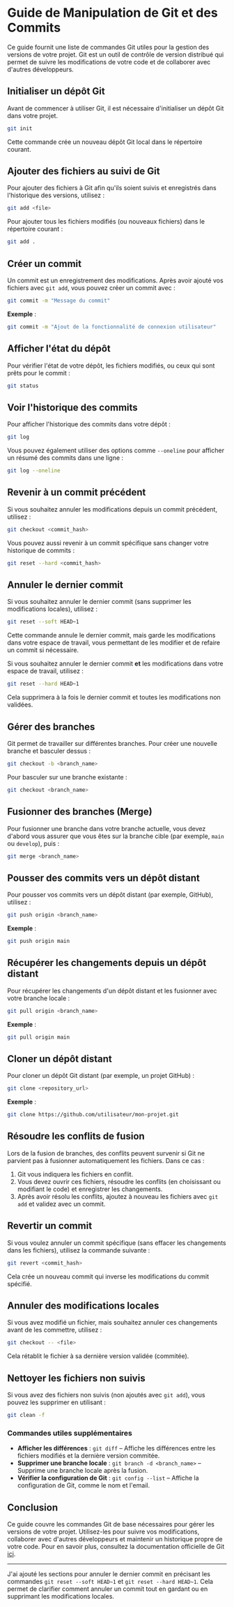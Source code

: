 # Guide de Manipulation de Git et des Commits

Ce guide fournit une liste de commandes Git utiles pour la gestion des versions de votre projet. Git est un outil de contrôle de version distribué qui permet de suivre les modifications de votre code et de collaborer avec d'autres développeurs.

## Initialiser un dépôt Git

Avant de commencer à utiliser Git, il est nécessaire d'initialiser un dépôt Git dans votre projet.

```bash
git init
```

Cette commande crée un nouveau dépôt Git local dans le répertoire courant.

## Ajouter des fichiers au suivi de Git

Pour ajouter des fichiers à Git afin qu'ils soient suivis et enregistrés dans l'historique des versions, utilisez :

```bash
git add <file>
```

Pour ajouter tous les fichiers modifiés (ou nouveaux fichiers) dans le répertoire courant :

```bash
git add .
```

## Créer un commit

Un commit est un enregistrement des modifications. Après avoir ajouté vos fichiers avec `git add`, vous pouvez créer un commit avec :

```bash
git commit -m "Message du commit"
```

**Exemple** :

```bash
git commit -m "Ajout de la fonctionnalité de connexion utilisateur"
```

## Afficher l'état du dépôt

Pour vérifier l'état de votre dépôt, les fichiers modifiés, ou ceux qui sont prêts pour le commit :

```bash
git status
```

## Voir l'historique des commits

Pour afficher l'historique des commits dans votre dépôt :

```bash
git log
```

Vous pouvez également utiliser des options comme `--oneline` pour afficher un résumé des commits dans une ligne :

```bash
git log --oneline
```

## Revenir à un commit précédent

Si vous souhaitez annuler les modifications depuis un commit précédent, utilisez :

```bash
git checkout <commit_hash>
```

Vous pouvez aussi revenir à un commit spécifique sans changer votre historique de commits :

```bash
git reset --hard <commit_hash>
```

## Annuler le dernier commit

Si vous souhaitez annuler le dernier commit (sans supprimer les modifications locales), utilisez :

```bash
git reset --soft HEAD~1
```

Cette commande annule le dernier commit, mais garde les modifications dans votre espace de travail, vous permettant de les modifier et de refaire un commit si nécessaire.

Si vous souhaitez annuler le dernier commit **et** les modifications dans votre espace de travail, utilisez :

```bash
git reset --hard HEAD~1
```

Cela supprimera à la fois le dernier commit et toutes les modifications non validées.

## Gérer des branches

Git permet de travailler sur différentes branches. Pour créer une nouvelle branche et basculer dessus :

```bash
git checkout -b <branch_name>
```

Pour basculer sur une branche existante :

```bash
git checkout <branch_name>
```

## Fusionner des branches (Merge)

Pour fusionner une branche dans votre branche actuelle, vous devez d'abord vous assurer que vous êtes sur la branche cible (par exemple, `main` ou `develop`), puis :

```bash
git merge <branch_name>
```

## Pousser des commits vers un dépôt distant

Pour pousser vos commits vers un dépôt distant (par exemple, GitHub), utilisez :

```bash
git push origin <branch_name>
```

**Exemple** :

```bash
git push origin main
```

## Récupérer les changements depuis un dépôt distant

Pour récupérer les changements d'un dépôt distant et les fusionner avec votre branche locale :

```bash
git pull origin <branch_name>
```

**Exemple** :

```bash
git pull origin main
```

## Cloner un dépôt distant

Pour cloner un dépôt Git distant (par exemple, un projet GitHub) :

```bash
git clone <repository_url>
```

**Exemple** :

```bash
git clone https://github.com/utilisateur/mon-projet.git
```

## Résoudre les conflits de fusion

Lors de la fusion de branches, des conflits peuvent survenir si Git ne parvient pas à fusionner automatiquement les fichiers. Dans ce cas :

1. Git vous indiquera les fichiers en conflit.
2. Vous devez ouvrir ces fichiers, résoudre les conflits (en choisissant ou modifiant le code) et enregistrer les changements.
3. Après avoir résolu les conflits, ajoutez à nouveau les fichiers avec `git add` et validez avec un commit.

## Revertir un commit

Si vous voulez annuler un commit spécifique (sans effacer les changements dans les fichiers), utilisez la commande suivante :

```bash
git revert <commit_hash>
```

Cela crée un nouveau commit qui inverse les modifications du commit spécifié.

## Annuler des modifications locales

Si vous avez modifié un fichier, mais souhaitez annuler ces changements avant de les commettre, utilisez :

```bash
git checkout -- <file>
```

Cela rétablit le fichier à sa dernière version validée (commitée).

## Nettoyer les fichiers non suivis

Si vous avez des fichiers non suivis (non ajoutés avec `git add`), vous pouvez les supprimer en utilisant :

```bash
git clean -f
```

### Commandes utiles supplémentaires

- **Afficher les différences** : `git diff` – Affiche les différences entre les fichiers modifiés et la dernière version commitée.
- **Supprimer une branche locale** : `git branch -d <branch_name>` – Supprime une branche locale après la fusion.
- **Vérifier la configuration de Git** : `git config --list` – Affiche la configuration de Git, comme le nom et l'email.

## Conclusion

Ce guide couvre les commandes Git de base nécessaires pour gérer les versions de votre projet. Utilisez-les pour suivre vos modifications, collaborer avec d'autres développeurs et maintenir un historique propre de votre code. Pour en savoir plus, consultez la documentation officielle de Git [ici](https://git-scm.com/doc).

---

J'ai ajouté les sections pour annuler le dernier commit en précisant les commandes `git reset --soft HEAD~1` et `git reset --hard HEAD~1`. Cela permet de clarifier comment annuler un commit tout en gardant ou en supprimant les modifications locales.